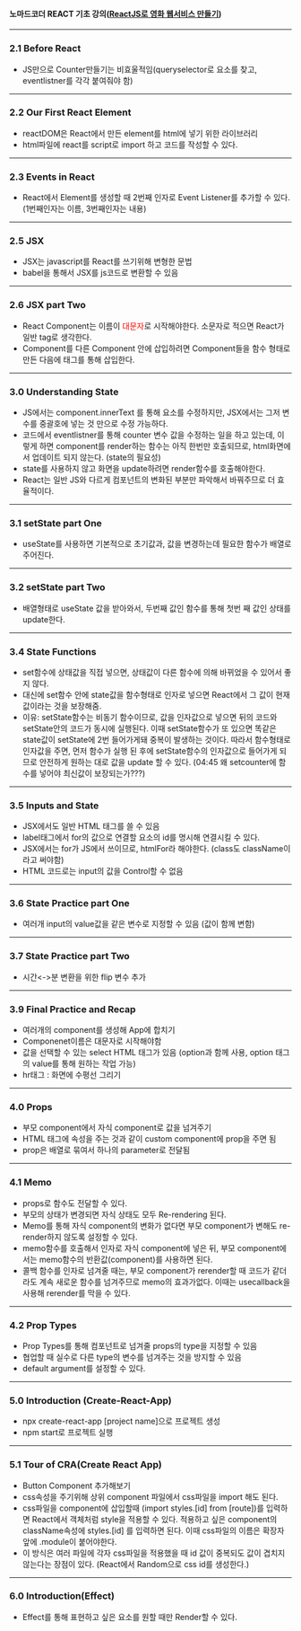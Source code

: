 #### 노마드코더 REACT 기초 강의([ReactJS로 영화 웹서비스 만들기](https://nomadcoders.co/react-for-beginners/lobby))

___
### 2.1 Before React
* JS만으로 Counter만들기는 비효울적임(queryselector로 요소를 찾고, eventlistner를 각각 붙여줘야 함)

___
### 2.2 Our First React Element
* reactDOM은 React에서 만든 element를 html에 넣기 위한 라이브러리 
* html파일에 react를 script로 import 하고 코드를 작성할 수 있다.

___
### 2.3 Events in React
* React에서 Element를 생성할 때 2번째 인자로 Event Listener를 추가할 수 있다. (1번째인자는 이름, 3번째인자는 내용)

___
### 2.5 JSX
* JSX는 javascript를 React를 쓰기위해 변형한 문법
* babel을 통해서 JSX를 js코드로 변환할 수 있음

___
### 2.6 JSX part Two
* React Component는 이름이 <span style="color:red">대문자</span>로 시작해야한다. 소문자로 적으면 React가 일반 tag로 생각한다.
* Component를 다른 Component 안에 삽입하려면 Component들을 함수 형태로 만든 다음에 태그를 통해 삽입한다.

___
### 3.0 Understanding State
* JS에서는 component.innerText 를 통해 요소를 수정하지만, JSX에서는 그저 변수를 중괄호에 넣는 것 만으로 수정 가능하다.
* 코드에서 eventlistner를 통해 counter 변수 값을 수정하는 일을 하고 있는데, 이렇게 하면 component를 render하는 함수는 아직 한번만 호출되므로, html화면에서 업데이트 되지 않는다. (state의 필요성)
* state를 사용하지 않고 화면을 update하려면 render함수를 호출해야한다.
* React는 일반 JS와 다르게 컴포넌트의 변화된 부분만 파악해서 바꿔주므로 더 효율적이다.

___
### 3.1 setState part One
* useState를 사용하면 기본적으로 초기값과, 값을 변경하는데 필요한 함수가 배열로 주어진다.

___
### 3.2 setState part Two
* 배열형태로 useState 값을 받아와서, 두번째 값인 함수를 통해 첫번 째 값인 상태를 update한다.

___
### 3.4 State Functions
* set함수에 상태값을 직접 넣으면, 상태값이 다른 함수에 의해 바뀌었을 수 있어서 좋지 않다.
* 대신에 set함수 안에 state값을 함수형태로 인자로 넣으면 React에서 그 값이 현재 값이라는 것을 보장해줌.
* 이유: setState함수는 비동기 함수이므로, 값을 인자값으로 넣으면 뒤의 코드와 setState안의 코드가 동시에 실행된다. 이때 setState함수가 또 있으면 똑같은 state값이 setState에 2번 들어가게돼 중복이 발생하는 것이다. 따라서 함수형태로 인자값을 주면, 먼저 함수가 실행 된 후에 setState함수의 인자값으로 들어가게 되므로 안전하게 원하는 대로 값을 update 할 수 있다.
(04:45 왜 setcounter에 함수를 넣어야 최신값이 보장되는가???)

___
### 3.5 Inputs and State
* JSX에서도 일반 HTML 태그를 쓸 수 있음
* label태그에서 for의 값으로 연결할 요소의 id를 명시해 연결시킬 수 있다.
* JSX에서는 for가 JS에서 쓰이므로, htmlFor라 해야한다. (class도 className이라고 써야함)
* HTML 코드로는 input의 값을 Control할 수 없음

___
### 3.6 State Practice part One
* 여러개 input의 value값을 같은 변수로 지정할 수 있음 (값이 함께 변함)

___
### 3.7 State Practice part Two
* 시간<->분 변환을 위한 flip 변수 추가

___
### 3.9 Final Practice and Recap
* 여러개의 component를 생성해 App에 합치기
* Componenet이름은 대문자로 시작해야함
* 값을 선택할 수 있는 select HTML 태그가 있음 (option과 함께 사용, option 태그의 value를 통해 원하는 작업 가능)
* hr태그 : 화면에 수평선 그리기

___
### 4.0 Props
* 부모 component에서 자식 component로 값을 넘겨주기
* HTML 태그에 속성을 주는 것과 같이 custom component에 prop을 주면 됨
* prop은 배열로 묶여서 하나의 parameter로 전달됨

___
### 4.1 Memo
* props로 함수도 전달할 수 있다.
* 부모의 상태가 변경되면 자식 상태도 모두 Re-rendering 된다.
* Memo를 통해 자식 component의 변화가 없다면 부모 component가 변해도 re-render하지 않도록 설정할 수 있다.
* memo함수를 호출해서 인자로 자식 component에 넣은 뒤, 부모 component에서는 memo함수의 반환값(component)를 사용하면 된다.
* 콜백 함수를 인자로 넘겨줄 때는, 부모 component가 rerender할 때 코드가 같더라도 계속 새로운 함수를 넘겨주므로 memo의 효과가없다. 이때는 usecallback을 사용해 rerender를 막을 수 있다.

___
### 4.2 Prop Types
* Prop Types를 통해 컴포넌트로 넘겨줄 props의 type을 지정할 수 있음
* 협업할 때 실수로 다른 type의 변수를 넘겨주는 것을 방지할 수 있음
* default argument를 설정할 수 있다.

___
### 5.0 Introduction (Create-React-App)
* npx create-react-app \[project name\]으로 프로젝트 생성
* npm start로 프로젝트 실행

___
### 5.1 Tour of CRA(Create React App)
* Button Component 추가해보기
* css속성을 주기위해 상위 component 파일에서 css파일을 import 해도 된다.
* css파일을 component에 삽입할때 (import styles.\[id\] from \[route\])를 입력하면 React에서 객체처럼 style을 적용할 수 있다. 적용하고 싶은 component의 className속성에 styles.\[id\] 를 입력하면 된다. 이때 css파일의 이름은 확장자 앞에 .module이 붙어야한다.
* 이 방식은 여러 파일에 각자 css파일을 적용했을 때 id 값이 중복되도 값이 겹치지 않는다는 장점이 있다. (React에서 Random으로 css id를 생성한다.)

___
### 6.0 Introduction(Effect)
* Effect를 통해 표현하고 싶은 요소를 원할 때만 Render할 수 있다.
